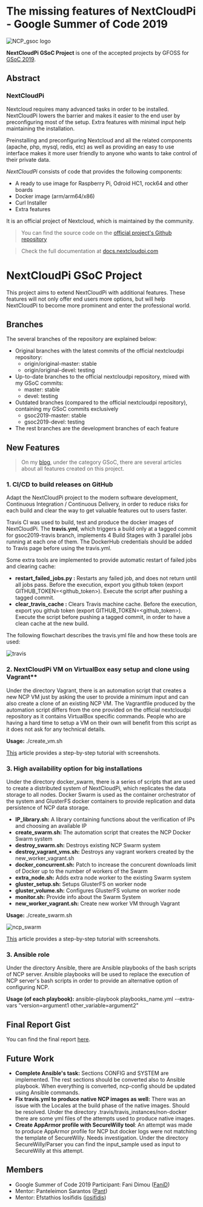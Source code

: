 # The missing features of NextCloudPi - Google Summer of Code 2019

![NCP_gsoc logo](https://www.dropbox.com/s/vc41b0g6pzs21l6/NCP_GSOC.png?raw=1)

**NextCloudPi GSoC Project** is one of the accepted projects by GFOSS for [GSoC 2019](https://summerofcode.withgoogle.com/about/).

## Abstract

### NextCloudPi

Nextcloud requires many advanced tasks in order to be installed. NextCloudPi lowers the barrier and makes it easier to the end user by preconfiguring most of the setup. Extra features with minimal input help maintaining the installation.

Preinstalling and preconfiguring Nextcloud and all the related components (apache, php, mysql, redis, etc) as well as providing an easy to use interface makes it more user friendly to anyone who wants to take control of their private data.

*NextCloudPi* consists of code that provides the following components:
* A ready to use image for Raspberry Pi, Odroid HC1, rock64 and other boards
* Docker image (arm/arm64/x86)
* Curl Installer
* Extra features

It is an official project of Nextcloud, which is maintained by the community.

> You can find the source code on the [official project's Github repository](https://github.com/nextcloud/nextcloudpi)

> Check the full documentation at [docs.nextcloudpi.com](https://docs.nextcloudpi.com)

# NextCloudPi GSoC Project

This project aims to extend NextCloudPi with additional features. These features will not only offer end users more options, but will help NextCloudPi to become more prominent and enter the professional world.

## Branches
The several branches of the repository are explained below:
* Original branches with the latest commits of the official nextcloudpi repository:
  - origin/original-master: stable 
  - origin/original-devel: testing
* Up-to-date branches to the official nextcloudpi repository, mixed with my GSoC commits:
  - master: stable
  - devel: testing
* Outdated branches (compared to the official nextcloudpi repository), containing my GSoC commits exclusively
  - gsoc2019-master: stable
  - gsoc2019-devel: testing
* The rest branches are the development branches of each feature

## New Features

> On my [blog](https://www.fanilicious.me/category/gsoc/), under the category GSoC, there are several articles about all features created on this project.

### 1. CI/CD to build releases on GitHub  

Adapt the NextCloudPi project to the modern software development, Continuous Integration / Continuous Delivery, in order to reduce risks for each build and clear the way to get valuable features out to users faster.  

Travis CI was used to build, test and produce the docker images of NextCloudPi. 
The **travis.yml**, which triggers a build only at a tagged commit for gsoc2019-travis branch, implements 4 Build Stages with 3 parallel jobs running at each one of them.
The DockerHub credentials should be added to Travis page before using the travis.yml.

Some extra tools are implemented to provide automatic restart of failed jobs and clearing cache:
* **restart_failed_jobs.py :** Restarts any failed job, and does not return until all jobs pass. Before the execution, export you github token (export GITHUB_TOKEN=<github_token>). Execute the script after pushing a tagged commit.
* **clear_travis_cache :** Clears Travis machine cache. Before the execution, export you github token (export GITHUB_TOKEN=<github_token>). Execute the script before pushing a tagged commit, in order to have a clean cache at the new build.

The following flowchart describes the travis.yml file and how these tools are used:

![travis](https://www.dropbox.com/s/ghxqjw5mym404i9/TravisNCP.jpg?raw=1)

### 2. NextCloudPi VM on VirtualBox easy setup and clone using Vagrant**
Under the directory Vagrant, there is an automation script that creates a new NCP VM just by asking the user to provide a minimum input and can also create a clone of an existing NCP VM.
The Vagrantfile produced by the automation script differs from the one provided on the official nextcloudpi repository as it contains VirtualBox specific commands.
People who are having a hard time to setup a VM on their own will benefit from this script as it does not ask for any technical details.

**Usage:** ./create_vm.sh

[This](https://www.fanilicious.me/2019/08/23/nextcloudpi-vm-on-virtualbox-easy-setup-and-clone/) article provides a step-by-step tutorial with screenshots.


### 3. High availability option for big installations
Under the directory docker_swarm, there is a series of scripts that are used to create a distributed system of NextCloudPi, which replicates the data storage to all nodes.
Docker Swarm is used as the container orchestrator of the system and GlusterFS docker containers to provide replication and data persistence of NCP data storage.

* **IP_library.sh:** A library containing functions about the verification of IPs and choosing an available IP
* **create_swarm.sh:** The automation script that creates the NCP Docker Swarm system
* **destroy_swarm.sh:** Destroys existing NCP Swarm system
* **destroy_vagrant_vms.sh:** Destroys any vagrant workers created by the new_worker_vagrant.sh
* **docker_concurrent.sh:** Patch to increase the concurent downloads limit of Docker up to the number of workers of the Swarm
* **extra_node.sh:** Adds extra node worker to the existing Swarm system
* **gluster_setup.sh:** Setups GlusterFS on worker node
* **gluster_volume.sh:** Configures GlusterFS volume on worker node
* **monitor.sh:** Provide info about the Swarm System
* **new_worker_vagrant.sh:** Create new worker VM through Vagrant 

**Usage:** ./create_swarm.sh

![ncp_swarm](https://www.dropbox.com/s/cv85lljk72h55o1/automation_script400.jpg?raw=1)

[This](https://ownyourbits.com/2019/08/21/make-your-nextcloudpi-highly-available/) article provides a step-by-step tutorial with screenshots.

### 3. Ansible role
Under the directory Ansible, there are Ansible playbooks of the bash scripts of NCP server. Ansible playbooks will be used to replace the execution of NCP server's bash scripts in order to provide an alternative option of configuring NCP.

**Usage (of each playbook):** ansible-playbook playbooks_name.yml --extra-vars "version=argument1 other_variable=argument2"

## Final Report Gist
You can find the final report [here](https://gist.github.com/FaniD/e3217375a38c161d7f426abfb3a84300).

## Future Work
* **Complete Ansible's task:** Sections CONFIG and SYSTEM are implemented. The rest sections should be converted also to Ansible playbook. When everything is converted, ncp-config should be updated using Ansible commands.
* **Fix travis.yml to produce native NCP images as well:** There was an issue with the Locales at the build phase of the native images. Should be resolved. Under the directory .travis/travis_instances/non-docker there are some yml files of the attempts used to produce native images.
* **Create AppArmor profile with SecureWilly tool**: An attempt was made to produce AppArmor profile for NCP but docker logs were not matching the template of SecureWilly. Needs investigation. Under the directory SecureWilly/Parser you can find the input_sample used as input to SecureWilly at this attempt.

## Members

* Google Summer of Code 2019 Participant: Fani Dimou ([FaniD](https://github.com/FaniD))
* Mentor: Panteleimon Sarantos ([Pant](https://github.com/Pant)) 
* Mentor: Efstathios Iosifidis ([iosifidis](https://github.com/iosifidis))
